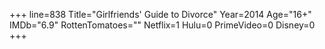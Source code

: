 +++
line=838
Title="Girlfriends' Guide to Divorce"
Year=2014
Age="16+"
IMDb="6.9"
RottenTomatoes=""
Netflix=1
Hulu=0
PrimeVideo=0
Disney=0
+++

